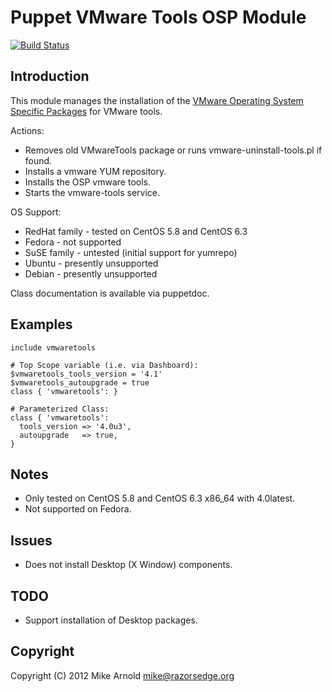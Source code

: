Puppet VMware Tools OSP Module
==============================

[![Build Status](https://secure.travis-ci.org/razorsedge/puppet-vmwaretools.png?branch=master)](http://travis-ci.org/razorsedge/puppet-vmwaretools)

Introduction
------------

This module manages the installation of the [VMware Operating System Specific Packages](http://packages.vmware.com/) for VMware tools.

Actions:

* Removes old VMwareTools package or runs vmware-uninstall-tools.pl if found.
* Installs a vmware YUM repository.
* Installs the OSP vmware tools.
* Starts the vmware-tools service.

OS Support:

* RedHat family - tested on CentOS 5.8 and CentOS 6.3
* Fedora        - not supported
* SuSE family   - untested (initial support for yumrepo)
* Ubuntu        - presently unsupported
* Debian        - presently unsupported

Class documentation is available via puppetdoc.

Examples
--------

    include vmwaretools

    # Top Scope variable (i.e. via Dashboard):
    $vmwaretools_tools_version = '4.1'
    $vmwaretools_autoupgrade = true
    class { 'vmwaretools': }

    # Parameterized Class:
    class { 'vmwaretools':
      tools_version => '4.0u3',
      autoupgrade   => true,
    }

Notes
-----

* Only tested on CentOS 5.8 and CentOS 6.3 x86_64 with 4.0latest.
* Not supported on Fedora.

Issues
------

* Does not install Desktop (X Window) components.

TODO
----

* Support installation of Desktop packages.

Copyright
---------

Copyright (C) 2012 Mike Arnold <mike@razorsedge.org>

